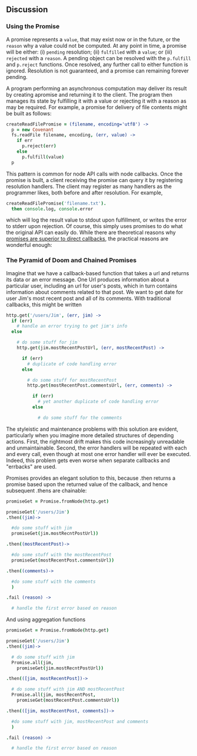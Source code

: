 ## Discussion

### Using the Promise 

A promise represents a `value`, that may exist now or in the future, or the `reason` why a value could not be computed.  At any point in time, a promise will be either: (i) `pending` resolution; (ii) `fulfilled` with a `value`; or (iii) `rejected` with a `reason`.  A pending object can be resolved  with the `p.fulfill` and `p.reject` functions.  Once resolved, any further call to either function is ignored. Resolution is not guaranteed, and a promise can remaining forever pending. 

A program performing an asynchronous computation may deliver its result by creating apromise and returning it to the client.  The program then manages its state by fulfilling it with a value or rejecting it with a reason as may be required.  For example, a promise for delivery of file contents might be built as follows:

```coffeescript
createReadFilePromise = (filename, encoding='utf8') ->
  p = new Covenant
  fs.readFile filename, encoding, (err, value) ->
    if err
      p.reject(err) 
    else
      p.fulfill(value)
  p
```

This pattern is common for node API calls with node callbacks.  Once the promise is built, a client receiving the promise can query it by registering resolution handlers.  The client may register as many handlers as the programmer likes, both before and after resolution. For example,

```coffeescript
createReadFilePromise('filename.txt').
  then console.log, console.error
```

which will log the result value to stdout upon fulfillment, or writes the error to stderr upon rejection.  Of course, this simply uses promises to do what the original API can easily do.  While there are theoretical reasons why [promises are superior to direct callbacks](http://blog.jcoglan.com/2013/03/30/callbacks-are-imperative-promises-are-functional-nodes-biggest-missed-opportunity/), the practical reasons are wonderful enough:

### The Pyramid of Doom and Chained Promises

Imagine that we have a callback-based function that takes a url and returns its data or an error message.  One Url produces information about a particular user, including an url for user's posts, which in turn contains information about comments related to that post.  We want to get date for user Jim's most recent post and all of its comments.  With traditional callbacks, this might be written

```coffeescript
http.get('/users/Jim', (err, jim) ->
  if (err)
    # handle an error trying to get jim's info
  else

    # do some stuff for jim
    http.get(jim.mostRecentPostUrl, (err, mostRecentPost) ->

      if (err)
        # duplicate of code handling error
      else

        # do some stuff for mostRecentPost
        http.get(mostRecentPost.commentsUrl, (err, comments) ->

          if (err)
            # yet another duplicate of code handling error
          else

            # do some stuff for the comments
```

The styleistic and maintenance problems with this solution are evident, particularly when you imagine more detailed structures of depending actions.  First, the rightmost drift makes this code increasingly unreadable and unmaintainable.  Second, the error handlers will be repeated with each and every call, even though at most one error handler will ever be executed.  Indeed, this problem gets even worse when separate callbacks and "errbacks" are used.

Promises provides an elegant solution to this, because .then returns a promise based upon the returned value of the callback, and hence subsequent .thens are chainable:

```coffeescript
promiseGet = Promise.fromNode(http.get)

promiseGet('/users/Jim')
.then((jim)->

  #do some stuff with jim
  promiseGet(jim.mostRecntPostUrl))

.then((mostRecentPost)->

  #do some stuff with the mostRecentPost 
  promiseGet(mostRecentPost.commentsUrl))

.then((comments)->

  #do some stuff with the comments
  )

.fail (reason) ->

  # handle the first error based on reason
```

And using aggregation functions

```coffeescript
promiseGet = Promise.fromNode(http.get)

promiseGet('/users/Jim')
.then((jim)->

  # do some stuff with jim
  Promise.all(jim, 
    promiseGet(jim.mostRecntPostUrl))

.then(([jim, mostRecentPost])->

  # do some stuff with jim AND mostRecentPost 
  Promise.all(jim, mostRecentPost, 
    promiseGet(mostRecentPost.commentsUrl))

.then(([jim, mostRecentPost, comments])->

  #do some stuff with jim, mostRecentPost and comments
  )

.fail (reason) ->

  # handle the first error based on reason

```
